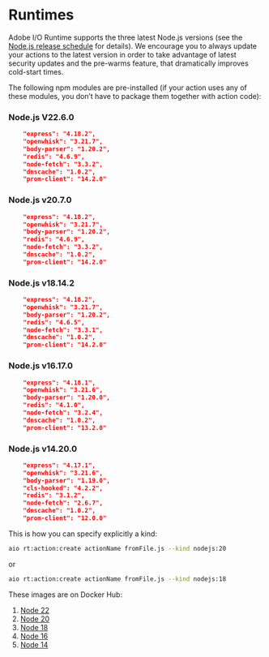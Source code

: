 # Runtimes

Adobe I/O Runtime supports the three latest Node.js versions (see the [Node.js release schedule](https://nodejs.org/en/about/previous-releases#release-schedule) for details). We encourage you to always update your actions to the latest version in order to take advantage of latest security updates and the pre-warms feature, that dramatically improves cold-start times.

The following npm modules are pre-installed (if your action uses any of these modules, you don&rsquo;t have to package them together with action code):

### Node.js V22.6.0

```json
    "express": "4.18.2",
    "openwhisk": "3.21.7",
    "body-parser": "1.20.2",
    "redis": "4.6.9",
    "node-fetch": "3.3.2",
    "dnscache": "1.0.2",
    "prom-client": "14.2.0"
```

### Node.js v20.7.0

```json
    "express": "4.18.2",
    "openwhisk": "3.21.7",
    "body-parser": "1.20.2",
    "redis": "4.6.9",
    "node-fetch": "3.3.2",
    "dnscache": "1.0.2",
    "prom-client": "14.2.0"
```

### Node.js v18.14.2

```json
    "express": "4.18.2",
    "openwhisk": "3.21.7",
    "body-parser": "1.20.2",
    "redis": "4.6.5",
    "node-fetch": "3.3.1",
    "dnscache": "1.0.2",
    "prom-client": "14.2.0"
```

### Node.js v16.17.0

```json
    "express": "4.18.1",
    "openwhisk": "3.21.6",
    "body-parser": "1.20.0",
    "redis": "4.1.0",
    "node-fetch": "3.2.4",
    "dnscache": "1.0.2",
    "prom-client": "13.2.0"
```

### Node.js v14.20.0

```json
    "express": "4.17.1",
    "openwhisk": "3.21.6",
    "body-parser": "1.19.0",
    "cls-hooked": "4.2.2",
    "redis": "3.1.2",
    "node-fetch": "2.6.7",
    "dnscache": "1.0.2",
    "prom-client": "12.0.0"
```

This is how you can specify explicitly a kind:
```bash
aio rt:action:create actionName fromFile.js --kind nodejs:20 
```
or
```bash
aio rt:action:create actionName fromFile.js --kind nodejs:18 
```
These images are on Docker Hub:
1. [Node 22](https://hub.docker.com/r/adobeapiplatform/adobe-action-nodejs-v22/tags)
2. [Node 20](https://hub.docker.com/r/adobeapiplatform/adobe-action-nodejs-v20/tags)
3. [Node 18](https://hub.docker.com/r/adobeapiplatform/adobe-action-nodejs-v18/tags)
4. [Node 16](https://hub.docker.com/r/adobeapiplatform/adobe-action-nodejs-v16/tags)
5. [Node 14](https://hub.docker.com/r/adobeapiplatform/adobe-action-nodejs-v14/tags)
